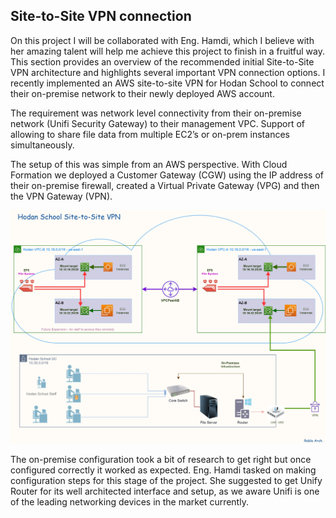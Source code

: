 ## Site-to-Site VPN connection

On this project I will be collaborated with Eng. Hamdi, which I believe with her amazing talent will help me achieve this project to finish in a fruitful way. This section provides an overview of the recommended initial Site-to-Site VPN architecture and highlights several important VPN connection options. I recently implemented an AWS site-to-site VPN for Hodan School to connect their on-premise network to their newly deployed AWS account.

The requirement was network level connectivity from their on-premise network (Unifi Security Gateway) to their management VPC. Support of allowing to share file data from multiple EC2’s or on-prem instances simultaneously.

The setup of this was simple from an AWS perspective. With Cloud Formation we deployed a Customer Gateway (CGW) using the IP address of their on-premise firewall, created a Virtual Private Gateway (VPG) and then the VPN Gateway (VPN).


![Hodan School](https://github.com/MoRoble/AWS-Projects/blob/main/Site-to-Site/EFS-S2S-diagram.jpg)


The on-premise configuration took a bit of research to get right but once configured correctly it worked as expected. Eng. Hamdi tasked on making configuration steps for this stage of the project. She suggested to get Unify Router for its well architected interface and setup, as we aware Unifi is one of the leading networking devices in the market currently.
